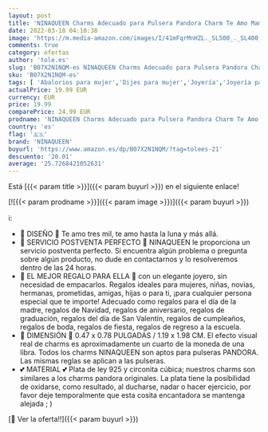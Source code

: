 ```yaml
---
layout: post
title: 'NINAQUEEN Charms Adecuado para Pulsera Pandora Charm Te Amo Mama Plata 925 regalo de Navidad Originales para Mujer Niña Regalo de Cumpleaños Aniversario para Ella para Madre Novia Esposa'
date: 2022-03-18 04:10:38
image: 'https://m.media-amazon.com/images/I/41mFqrMnHZL._SL500_._SL400_.jpg'
comments: true
category: ofertas
author: 'tole.es'
slug: 'B07X2N1NQM-es NINAQUEEN Charms Adecuado para Pulsera Pandora Charm Te...'
sku: 'B07X2N1NQM-es'
tags: [ 'Abalorios para mujer','Dijes para mujer','Joyería','Joyería para mujer','navidad','ninaqueen','pandora', ]
actualPrice: 19.99 EUR
currency: EUR
price: 19.99
comparePrice: 24.99 EUR
prodname: 'NINAQUEEN Charms Adecuado para Pulsera Pandora Charm Te Amo Mama Plata 925 regalo de Navidad Originales para Mujer Niña Regalo de Cumpleaños Aniversario para Ella para Madre Novia Esposa'
country: 'es'
flag: '🇪🇸'
brand: 'NINAQUEEN'
buyurl: 'https://www.amazon.es/dp/B07X2N1NQM/?tag=tolees-21'
descuento: '20.01'
average: '25.7268421052631'
---
```


Está [{{< param title >}}]({{< param buyurl >}}) en el siguiente enlace!

[![{{< param prodname >}}]({{< param image >}})]({{< param buyurl >}})

ℹ️:

- 🌙 DISEÑO 🌙 Te amo tres mil, te amo hasta la luna y más allá.
- 🎁 SERVICIO POSTVENTA PERFECTO 🎁 NINAQUEEN le proporciona un servicio postventa perfecto. Si encuentra algún problema o pregunta sobre algún producto, no dude en contactarnos y lo resolveremos dentro de las 24 horas.
- 💝 EL MEJOR REGALO PARA ELLA 💝 con un elegante joyero, sin necesidad de empacarlos. Regalos ideales para mujeres, niñas, novias, hermanas, prometidas, amigas, hijas o para ti, ¡para cualquier persona especial que te importe! Adecuado como regalos para el día de la madre, regalos de Navidad, regalos de aniversario, regalos de graduación, regalos del día de San Valentín, regalos de cumpleaños, regalos de boda, regalos de fiesta, regalos de regreso a la escuela.
- 💞 DIMENSIÓN 💞 0.47 x 0.78 PULGADAS / 1.19 x 1.98 CM. El efecto visual real de charms es aproximadamente un cuarto de la moneda de una libra. Todos los charms NINAQUEEN son aptos para pulseras PANDORA. Las mismas reglas se aplican a las pulseras.
- 💕 MATERIAL 💕 Plata de ley 925 y circonita cúbica; nuestros charms son similares a los charms pandora originales. La plata tiene la posibilidad de oxidarse, como resultado, al ducharse, nadar o hacer ejercicio, por favor deje temporalmente que esta cosita encantadora se mantenga alejada ; )

[🛒 Ver la oferta!!]({{< param buyurl >}})
